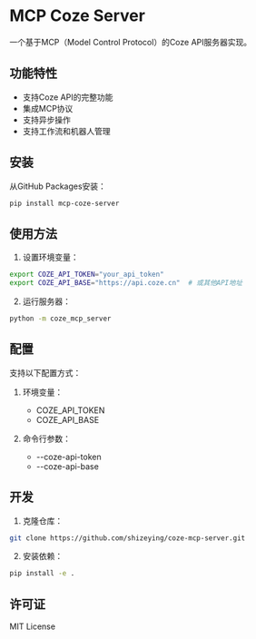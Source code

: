 # MCP Coze Server

一个基于MCP（Model Control Protocol）的Coze API服务器实现。

## 功能特性

- 支持Coze API的完整功能
- 集成MCP协议
- 支持异步操作
- 支持工作流和机器人管理

## 安装

从GitHub Packages安装：

```bash
pip install mcp-coze-server
```

## 使用方法

1. 设置环境变量：

```bash
export COZE_API_TOKEN="your_api_token"
export COZE_API_BASE="https://api.coze.cn"  # 或其他API地址
```

2. 运行服务器：

```bash
python -m coze_mcp_server
```

## 配置

支持以下配置方式：

1. 环境变量：
   - COZE_API_TOKEN
   - COZE_API_BASE

2. 命令行参数：
   - --coze-api-token
   - --coze-api-base

## 开发

1. 克隆仓库：

```bash
git clone https://github.com/shizeying/coze-mcp-server.git
```

2. 安装依赖：

```bash
pip install -e .
```

## 许可证

MIT License 